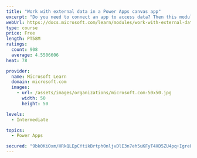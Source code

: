 ```yaml
---
title: "Work with external data in a Power Apps canvas app"
excerpt: "Do you need to connect an app to access data? Then this module is for you. It focuses on connecting your app to a data source."
webUrl: https://docs.microsoft.com/learn/modules/work-with-external-data/
type: course
price: Free
length: PT58M
ratings:
  count: 908
  average: 4.5506606
heat: 78

provider:
  name: Microsoft Learn
  domain: microsoft.com
  images:
    - url: /assets/images/organizations/microsoft.com-50x50.jpg
      width: 50
      height: 50

levels:
  - Intermediate

topics:
  - Power Apps

secured: "9bk0KiOxm/HRkQLEpCYtikBrtph0nljvDlE3n7eh5uKFyT4XD5ZU4pq+IgreFyxQ0EQw0a2OeVov7/H5d761+Zxiwzoa0+aCKwRzHaxGj31CQlcaFeIDJYenshvClqc471BbkuYIfHFQMOtSnsXHFGaIEULuy9o4d8eu+2T/wqO5qAAPeaaNRb9EohjeX0oW/n8mvWh6RCoC5w5H9zLemQplmdNoMORxw58JnyzVF5zqf4ycxbqJTf48tBg4s70j14xg9iswr9JYt9vOMBWwjsFKcgvUC9pJv6xIC4gcJ3so64mk4KukVIz5JBsgh0SzyXeAAXLxmZL7dTHkG6MnctKZaEOXIG1loC6PN+PMeMnN/OHZBsQF/1ptSwYYDN0T75pU39Img/IoI6HpjAbc1g==;Z/Gp8d2OF9DRCLTGF4lv+g=="
---
```


